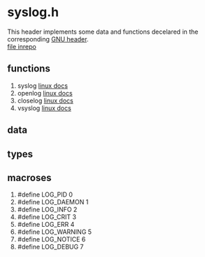# syslog.h  
  
This header implements some data and functions decelared in the corresponding 
[GNU header](https://pubs.opengroup.org/onlinepubs/7908799/xsh/syslog.h.html).  
[file inrepo](../../include/wlac4/syslog.h)  
  
  
## functions 
  
 1.  syslog     [linux docs](https://linux.die.net/man/3/syslog)  
 2.  openlog    [linux docs](https://linux.die.net/man/3/openlog)  
 3.  closelog   [linux docs](https://linux.die.net/man/3/closelog)  
 4.  vsyslog    [linux docs](https://linux.die.net/man/3/vsyslog)  
  
  
## data  
  
   
  
## types  
  
  
  
## macroses  
  
 1.  #define LOG_PID			0  
 2.  #define LOG_DAEMON			1  
 3.  #define LOG_INFO			2  
 4.  #define LOG_CRIT			3  
 5.  #define LOG_ERR			4  
 6.  #define LOG_WARNING		5  
 7.  #define LOG_NOTICE			6  
 8.  #define LOG_DEBUG			7    
    

